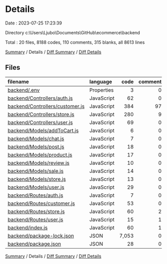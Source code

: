 # Details

Date : 2023-07-25 17:23:39

Directory c:\\Users\\Ljubo\\Documents\\GitHub\\ecommerce\\backend

Total : 20 files,  8188 codes, 110 comments, 315 blanks, all 8613 lines

[Summary](results.md) / Details / [Diff Summary](diff.md) / [Diff Details](diff-details.md)

## Files
| filename | language | code | comment | blank | total |
| :--- | :--- | ---: | ---: | ---: | ---: |
| [backend/.env](/backend/.env) | Properties | 3 | 0 | 0 | 3 |
| [backend/Controllers/auth.js](/backend/Controllers/auth.js) | JavaScript | 62 | 0 | 10 | 72 |
| [backend/Controllers/customer.js](/backend/Controllers/customer.js) | JavaScript | 384 | 97 | 103 | 584 |
| [backend/Controllers/store.js](/backend/Controllers/store.js) | JavaScript | 280 | 9 | 85 | 374 |
| [backend/Controllers/user.js](/backend/Controllers/user.js) | JavaScript | 69 | 0 | 27 | 96 |
| [backend/Models/addToCart.js](/backend/Models/addToCart.js) | JavaScript | 6 | 0 | 4 | 10 |
| [backend/Models/chat.js](/backend/Models/chat.js) | JavaScript | 7 | 0 | 4 | 11 |
| [backend/Models/post.js](/backend/Models/post.js) | JavaScript | 18 | 0 | 5 | 23 |
| [backend/Models/product.js](/backend/Models/product.js) | JavaScript | 17 | 0 | 5 | 22 |
| [backend/Models/review.js](/backend/Models/review.js) | JavaScript | 10 | 0 | 4 | 14 |
| [backend/Models/sale.js](/backend/Models/sale.js) | JavaScript | 14 | 0 | 4 | 18 |
| [backend/Models/store.js](/backend/Models/store.js) | JavaScript | 13 | 0 | 4 | 17 |
| [backend/Models/user.js](/backend/Models/user.js) | JavaScript | 29 | 0 | 4 | 33 |
| [backend/Routes/auth.js](/backend/Routes/auth.js) | JavaScript | 7 | 0 | 6 | 13 |
| [backend/Routes/customer.js](/backend/Routes/customer.js) | JavaScript | 53 | 0 | 4 | 57 |
| [backend/Routes/store.js](/backend/Routes/store.js) | JavaScript | 60 | 2 | 25 | 87 |
| [backend/Routes/user.js](/backend/Routes/user.js) | JavaScript | 15 | 1 | 9 | 25 |
| [backend/index.js](/backend/index.js) | JavaScript | 60 | 1 | 10 | 71 |
| [backend/package-lock.json](/backend/package-lock.json) | JSON | 7,053 | 0 | 1 | 7,054 |
| [backend/package.json](/backend/package.json) | JSON | 28 | 0 | 1 | 29 |

[Summary](results.md) / Details / [Diff Summary](diff.md) / [Diff Details](diff-details.md)